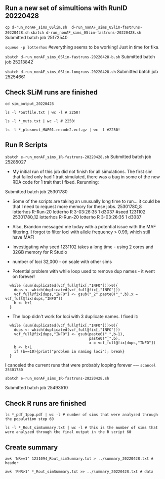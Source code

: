 
## Run a new set of simultions with RunID 20220428

`cp d-run_nonAF_sims_0Slim.sh  d-run_nonAF_sims_0Slim-fastruns-20220428.sh`
`sbatch d-run_nonAF_sims_0Slim-fastruns-20220428.sh`  
Submitted batch job 25172540

`squeue -p lotterhos` #everything seems to be working! Just in time for fika.

`sbatch d-run_nonAF_sims_0Slim-fastruns-20220428-b.sh`
Submitted batch job 25213842

`sbatch d-run_nonAF_sims_0Slim-longruns-20220428.sh`
Submitted batch job 25254661

## Check SLiM runs are finished

```
cd sim_output_20220428

ls -l *outfile.txt | wc -l # 2250!

ls -l *_muts.txt | wc -l # 2250!

ls -l *_plusneut_MAF01.recode2.vcf.gz | wc -l #2250!
```


## Run R Scripts

`sbatch e-run_nonAF_sims_1R-fastruns-20220428.sh`
Submitted batch job 25285027

  * My initial run of this job did not finish for all simulations. The first sim that failed only had 1 trait simulated, there was a bug in some of the new RDA code for 1 trait that I fixed. Rerunning: 

Submitted batch job 25301780

* Some of the scripts are taking an unusually long time to run... it could be that I need to request more memory for these jobs.
      25301780_8 lotterhos R-Run-20 lotterho  R 3-03:26:35      1 d3037 #seed 1231102
      25301780_12 lotterhos R-Run-20 lotterho  R 3-03:26:35      1 d3037

* Also, Brandon messaged me today with a potential issue with the MAF filtering. I forgot to filter loci with allele frequency > 0.99, which still have MAF!

* Investigating why seed 1231102 takes a long time - using 2 cores and 32GB memory for R Studio
 * number of loci 32,000 - on scale with other sims
 * Potential problem with while loop used to remove dup names - it went on forever!
```
  while (sum(duplicated(vcf_full@fix[,"INFO"]))>0){
    dups <- which(duplicated(vcf_full@fix[,"INFO"]))
    vcf_full@fix[dups,"INFO"] <- gsub("_2",paste0("_",b),x = vcf_full@fix[dups,"INFO"])
    b <- b+1
  }
```
 * The loop didn't work for loci with 3 duplicate names. I fixed it:
```
  while (sum(duplicated(vcf_full@fix[,"INFO"]))>0){
    dups <- which(duplicated(vcf_full@fix[,"INFO"]))
    vcf_full@fix[dups,"INFO"] <- gsub(paste0("_",b-1),
                                      paste0("_",b),
                                      x = vcf_full@fix[dups,"INFO"])
    b <- b+1
    if (b==10){print("problem in naming loci"); break}
  }
```

I canceled the current runs that were probably looping forever --- `scancel    25301780`

`sbatch e-run_nonAF_sims_1R-fastruns-20220428.sh`

Submitted batch job 25493510

## Check R runs are finished
```
ls *_pdf_1pop.pdf | wc -l # number of sims that were analyzed through the population step 60

ls -l *_Rout_simSummary.txt | wc -l # this is the number of sims that were analyzed through the final output in the R script 60
```

## Create summary
```
awk 'NR==1' 1231094_Rout_simSummary.txt > ../summary_20220428.txt # header

awk 'FNR>1' *_Rout_simSummary.txt >> ../summary_20220428.txt # data
```

